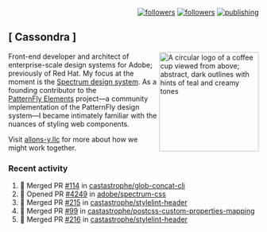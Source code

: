 <p align="right"><a rel="me" href="https://front-end.social/@castastrophe">
    <img alt="followers" title="Follow me on Mastodon" src="https://img.shields.io/mastodon/follow/109297102751309835?domain=https%3A%2F%2Ffront-end.social&label=Follow&logo=mastodon&logoColor=white&style=for-the-badge&labelColor=008080&color=006969"/></a>
  <a href="https://codepen.io/castastrophe/">
    <img alt="followers" title="Follow me on CodePen" src="https://img.shields.io/badge/23-1?color=640464&labelColor=7c007c&style=for-the-badge&logo=codepen&label=Follow"/></a>
<a href="https://castastrophe.medium.com/">
    <img alt="publishing" title="View articles on Medium" src="https://img.shields.io/badge/107-1?color=666&labelColor=444&label=subscribe&logo=medium&logoColor=white&style=for-the-badge"/></a>
</p>

## [&nbsp;Cassondra&nbsp;]

<img align="right" src="https://github-production-user-asset-6210df.s3.amazonaws.com/1840295/253016758-ba468774-1cd3-42c2-8f43-947b5eeb5edf.png" height="200" alt="A circular logo of a coffee cup viewed from above; abstract, dark outlines with hints of teal and creamy tones">

Front-end developer and architect of enterprise-scale design systems for Adobe; previously of Red Hat. My focus at the moment is the [Spectrum design system](https://github.com/adobe/spectrum-css). As a founding contributor to the [PatternFly&nbsp;Elements](https://github.com/patternfly/patternfly-elements) project&mdash;a community implementation of the PatternFly design system&mdash;I became intimately familiar with the nuances of styling web components.

Visit [allons-y.llc](http://allons-y.llc/) for more about how we might work together.

### Recent activity

<!--START_SECTION:activity-->
1. 🎉 Merged PR [#114](https://github.com/castastrophe/glob-concat-cli/pull/114) in [castastrophe/glob-concat-cli](https://github.com/castastrophe/glob-concat-cli)
2. 💪 Opened PR [#4249](https://github.com/adobe/spectrum-css/pull/4249) in [adobe/spectrum-css](https://github.com/adobe/spectrum-css)
3. 🎉 Merged PR [#215](https://github.com/castastrophe/stylelint-header/pull/215) in [castastrophe/stylelint-header](https://github.com/castastrophe/stylelint-header)
4. 🎉 Merged PR [#99](https://github.com/castastrophe/postcss-custom-properties-mapping/pull/99) in [castastrophe/postcss-custom-properties-mapping](https://github.com/castastrophe/postcss-custom-properties-mapping)
5. 🎉 Merged PR [#216](https://github.com/castastrophe/stylelint-header/pull/216) in [castastrophe/stylelint-header](https://github.com/castastrophe/stylelint-header)
<!--END_SECTION:activity-->
